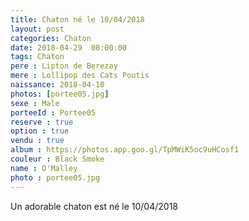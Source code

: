 ```yaml
---
title: Chaton né le 10/04/2018
layout: post
categories: Chaton
date: 2018-04-29  08:00:00
tags: Chaton
pere : Lipton de Berezay
mere : Lollipop des Cats Poutis
naissance: 2018-04-10
photos: [portee05.jpg]
sexe : Male
porteeId : Portee05
reserve : true
option : true
vendu : true
album : https://photos.app.goo.gl/TpMWiK5oc9uHCosf1
couleur : Black Smoke
name : O'Malley
photo : portee05.jpg
---
```


Un adorable chaton est né le 10/04/2018

